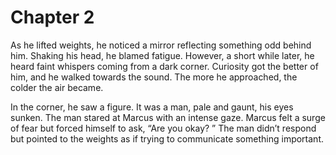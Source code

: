 # Chapter 2
As he lifted weights, he noticed a mirror reflecting something odd behind him. Shaking his head, he blamed fatigue. However, a short while later, he heard faint whispers coming from a dark corner. Curiosity got the better of him, and he walked towards the sound. The more he approached, the colder the air became. 

In the corner, he saw a figure. It was a man, pale and gaunt, his eyes sunken. The man stared at Marcus with an intense gaze. Marcus felt a surge of fear but forced himself to ask, “Are you okay? ” The man didn’t respond but pointed to the weights as if trying to communicate something important. 